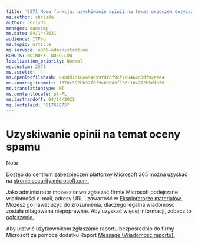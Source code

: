 ```yaml
---
title: '2571 Nowa funkcja: uzyskiwanie opinii na temat orzeczeń dotyczących spamu'
ms.author: chrisda
author: chrisda
manager: dansimp
ms.date: 04/14/2021
audience: ITPro
ms.topic: article
ms.service: o365-administration
ROBOTS: NOINDEX, NOFOLLOW
localization_priority: Normal
ms.custom: 2571
ms.assetid: ''
ms.openlocfilehash: 098dd1d16ea94d99fdfdf9cf760462d3df92eee4
ms.sourcegitcommit: 1070c392bb32f0f9e660d9f156c10c212b5dfb50
ms.translationtype: MT
ms.contentlocale: pl-PL
ms.lasthandoff: 04/14/2021
ms.locfileid: "51767875"
---
```

# <a name="get-feedback-about-spam-judgments"></a>Uzyskiwanie opinii na temat oceny spamu

> [!NOTE]
> Dostęp do centrum zabezpieczeń platformy Microsoft 365 można uzyskać na [stronie security.microsoft.com.](https://security.microsoft.com)

Jako administrator możesz łatwo zgłaszać firmie Microsoft podejrzane wiadomości e-mail, adresy URL i zawartość w [Eksploratorze materiałów.](https://security.microsoft.com/reportsubmission) Możesz go nawet użyć do zrozumienia, dlaczego legalna wiadomość została oflagowana niepoprawnie. Aby uzyskać więcej informacji, zobacz to [ogłoszenie.](https://techcommunity.microsoft.com/t5/Security-Privacy-and-Compliance/Empower-security-teams-to-easily-report-suspicious-emails-amp/ba-p/752622)

Aby ułatwić użytkownikom zgłaszanie raportu bezpośrednio do firmy Microsoft za pomocą dodatku Report [Message (Wiadomość raportu).](https://appsource.microsoft.com/product/office/WA104381180?src=office&tab=Overview)
